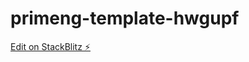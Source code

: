 # primeng-template-hwgupf

[Edit on StackBlitz ⚡️](https://stackblitz.com/edit/primeng-template-hwgupf)